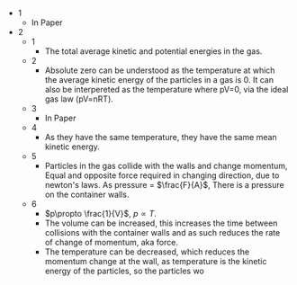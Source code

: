 - 1
	- In Paper
- 2
	- 1
		- The total average kinetic and potential energies in the gas.
	- 2
		-  Absolute zero can be understood as the temperature at which the average kinetic energy of the particles in a gas is 0. It can also be interpereted as the temperature where pV=0, via the ideal gas law (pV=nRT).
	- 3
		- In Paper
	- 4
		- As they have the same temperature, they have the same mean kinetic energy.
	- 5
		- Particles in the gas collide with the walls and change momentum, Equal and opposite force required in changing direction, due to newton's laws. As pressure = $\frac{F}{A}$, There is a pressure on the container walls.
	- 6
		- $p\propto \frac{1}{V}$, $p\propto T$.
		- The volume can be increased, this increases the time between collisions with the container walls and as such reduces the rate of change of momentum, aka force.
		- The temperature can be decreased, which reduces the momentum change at the wall, as temperature is the kinetic energy of the particles, so the particles wo